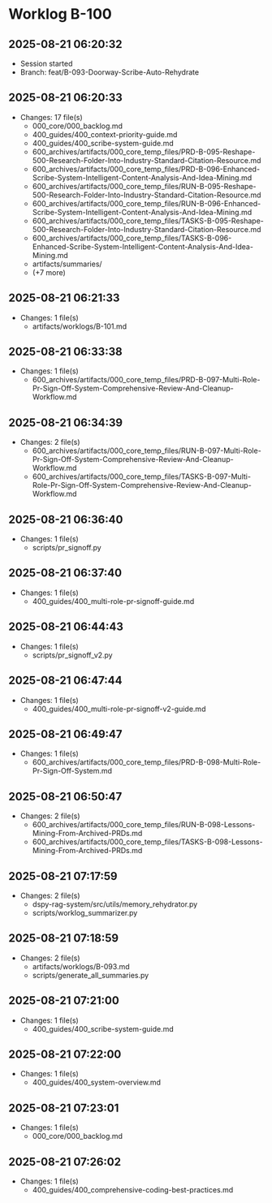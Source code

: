 # Worklog B-100

## 2025-08-21 06:20:32

- Session started
- Branch: feat/B-093-Doorway-Scribe-Auto-Rehydrate

## 2025-08-21 06:20:33

- Changes: 17 file(s)
  - 000_core/000_backlog.md
  - 400_guides/400_context-priority-guide.md
  - 400_guides/400_scribe-system-guide.md
  - 600_archives/artifacts/000_core_temp_files/PRD-B-095-Reshape-500-Research-Folder-Into-Industry-Standard-Citation-Resource.md
  - 600_archives/artifacts/000_core_temp_files/PRD-B-096-Enhanced-Scribe-System-Intelligent-Content-Analysis-And-Idea-Mining.md
  - 600_archives/artifacts/000_core_temp_files/RUN-B-095-Reshape-500-Research-Folder-Into-Industry-Standard-Citation-Resource.md
  - 600_archives/artifacts/000_core_temp_files/RUN-B-096-Enhanced-Scribe-System-Intelligent-Content-Analysis-And-Idea-Mining.md
  - 600_archives/artifacts/000_core_temp_files/TASKS-B-095-Reshape-500-Research-Folder-Into-Industry-Standard-Citation-Resource.md
  - 600_archives/artifacts/000_core_temp_files/TASKS-B-096-Enhanced-Scribe-System-Intelligent-Content-Analysis-And-Idea-Mining.md
  - artifacts/summaries/
  - (+7 more)

## 2025-08-21 06:21:33

- Changes: 1 file(s)
  - artifacts/worklogs/B-101.md

## 2025-08-21 06:33:38

- Changes: 1 file(s)
  - 600_archives/artifacts/000_core_temp_files/PRD-B-097-Multi-Role-Pr-Sign-Off-System-Comprehensive-Review-And-Cleanup-Workflow.md

## 2025-08-21 06:34:39

- Changes: 2 file(s)
  - 600_archives/artifacts/000_core_temp_files/RUN-B-097-Multi-Role-Pr-Sign-Off-System-Comprehensive-Review-And-Cleanup-Workflow.md
  - 600_archives/artifacts/000_core_temp_files/TASKS-B-097-Multi-Role-Pr-Sign-Off-System-Comprehensive-Review-And-Cleanup-Workflow.md

## 2025-08-21 06:36:40

- Changes: 1 file(s)
  - scripts/pr_signoff.py

## 2025-08-21 06:37:40

- Changes: 1 file(s)
  - 400_guides/400_multi-role-pr-signoff-guide.md

## 2025-08-21 06:44:43

- Changes: 1 file(s)
  - scripts/pr_signoff_v2.py

## 2025-08-21 06:47:44

- Changes: 1 file(s)
  - 400_guides/400_multi-role-pr-signoff-v2-guide.md

## 2025-08-21 06:49:47

- Changes: 1 file(s)
  - 600_archives/artifacts/000_core_temp_files/PRD-B-098-Multi-Role-Pr-Sign-Off-System.md

## 2025-08-21 06:50:47

- Changes: 2 file(s)
  - 600_archives/artifacts/000_core_temp_files/RUN-B-098-Lessons-Mining-From-Archived-PRDs.md
  - 600_archives/artifacts/000_core_temp_files/TASKS-B-098-Lessons-Mining-From-Archived-PRDs.md

## 2025-08-21 07:17:59

- Changes: 2 file(s)
  - dspy-rag-system/src/utils/memory_rehydrator.py
  - scripts/worklog_summarizer.py

## 2025-08-21 07:18:59

- Changes: 2 file(s)
  - artifacts/worklogs/B-093.md
  - scripts/generate_all_summaries.py

## 2025-08-21 07:21:00

- Changes: 1 file(s)
  - 400_guides/400_scribe-system-guide.md

## 2025-08-21 07:22:00

- Changes: 1 file(s)
  - 400_guides/400_system-overview.md

## 2025-08-21 07:23:01

- Changes: 1 file(s)
  - 000_core/000_backlog.md

## 2025-08-21 07:26:02

- Changes: 1 file(s)
  - 400_guides/400_comprehensive-coding-best-practices.md
